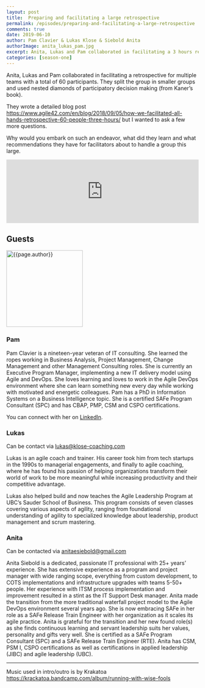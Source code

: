 ```yaml
---
layout: post
title:  Preparing and facilitating a large retrospective
permalink: /episodes/preparing-and-facilitating-a-large-retrospective
comments: true
date: 2019-06-10
author: Pam Clavier & Lukas Klose & Siebold Anita
authorImage: anita_lukas_pam.jpg
excerpt: Anita, Lukas and Pam collaborated in facilitating a 3 hours retrospective for multiple teams with a total of 60 participants. They split the group in smaller groups and used nested diamonds of participatory decision making. Why would you embark on such an endeavor? What did they learn and what recommendations they have for facilitators about to handle a group this large?
categories: [season-one]
---
```


Anita, Lukas and Pam  collaborated in facilitating a retrospective for multiple teams with a total of 60 participants. They split the group in smaller groups and used nested diamonds of participatory decision making (from Kaner’s book).

They wrote a detailed blog post https://www.agile42.com/en/blog/2018/09/05/how-we-facilitated-all-hands-retrospective-60-people-three-hours/ but I wanted to ask a few more questions.

Why would you embark on such an endeavor, what did they learn and what recommendations they have for facilitators about to handle a group this large.

<iframe width="100%" height="166" scrolling="no" frameborder="no" allow="autoplay" src="https://w.soundcloud.com/player/?url=https%3A//api.soundcloud.com/tracks/637244664%3Fsecret_token%3Ds-VJkPA&color=%23ff5500&auto_play=false&hide_related=false&show_comments=true&show_user=true&show_reposts=false&show_teaser=true"></iframe>

## Guests

<img width="200px" src="/assets/{{page.authorImage}}" alt="{{page.author}}">

### Pam

Pam Clavier is a nineteen-year veteran of IT consulting. She learned the ropes working in Business Analysis, Project Management, Change Management and other Management Consulting roles. She is currently an Executive Program Manager, implementing a new IT delivery model using Agile and DevOps. She loves learning and loves to work in the Agile DevOps environment where she can learn something new every day while working with motivated and energetic colleagues. Pam has a PhD in Information Systems on a Business Intelligence topic. She is a certified SAFe Program Consultant (SPC) and has CBAP, PMP, CSM and CSPO certifications.
 
You can connect with her on [LinkedIn](https://ca.linkedin.com/in/pamclavier).

### Lukas

Can be contact via [lukas@klose-coaching.com](mailto:lukas@klose-coaching.com)

Lukas is an agile coach and trainer. His career took him from tech startups in the 1990s to managerial engagements, and finally to agile coaching, where he has found his passion of helping organizations transform their world of work to be more meaningful while increasing productivity and their competitive advantage.

Lukas  also helped build and now teaches the Agile Leadership Program at UBC’s Sauder School of Business. This program consists of seven classes covering various aspects of agility, ranging from foundational understanding of agility to specialized knowledge about leadership, product management and scrum mastering.

### Anita

Can be contacted via [anitaesiebold@gmail.com](mailto:anitaesiebold@gmail.com)
 
Anita Siebold is a dedicated, passionate IT professional with 25+ years’ experience. She has extensive experience as a program and project manager with wide ranging scope, everything from custom development, to COTS implementations and infrastructure upgrades with teams 5-50+ people. Her experience with ITSM process implementation and improvement resulted in a stint as the IT Support Desk manager. Anita made the transition from the more traditional waterfall project model to the Agile DevOps environment several years ago. She is now embracing SAFe in her role as a SAFe Release Train Engineer with her organization as it scales its agile practice. Anita is grateful for the transition and her new found role(s) as she finds continuous learning and servant leadership suits her values, personality and gifts very well. She is certified as a SAFe Program Consultant (SPC) and a SAFe Release Train Engineer (RTE). Anita has CSM, PSM I, CSPO certifications as well as certifications in applied leadership (JIBC) and agile leadership (UBC).

---

Music used in intro/outro is by Krakatoa https://krackatoa.bandcamp.com/album/running-with-wise-fools